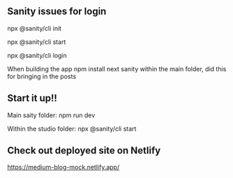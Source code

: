 ## Sanity issues for login
npx @sanity/cli init

npx @sanity/cli start

npx @sanity/cli login

When building the app npm install next sanity within the main folder, did this for bringing 
in the posts

## Start it up!!

Main saity folder: npm run dev

Within the studio folder: npx @sanity/cli start


## Check out deployed site on Netlify
https://medium-blog-mock.netlify.app/